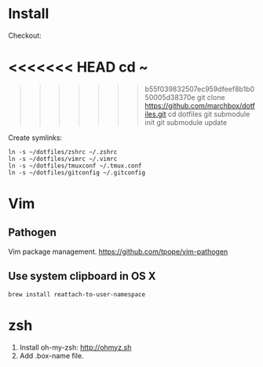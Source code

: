 # Install

Checkout:

<<<<<<< HEAD
    cd ~
=======
>>>>>>> b55f039832507ec959dfeef8b1b050005d38370e
    git clone https://github.com/marchbox/dotfiles.git
    cd dotfiles
    git submodule init
    git submodule update

Create symlinks:

    ln -s ~/dotfiles/zshrc ~/.zshrc
    ln -s ~/dotfiles/vimrc ~/.vimrc
    ln -s ~/dotfiles/tmuxconf ~/.tmux.conf
    ln -s ~/dotfiles/gitconfig ~/.gitconfig

# Vim

## Pathogen

Vim package management. <https://github.com/tpope/vim-pathogen>

## Use system clipboard in OS X

    brew install reattach-to-user-namespace

# zsh

1. Install oh-my-zsh: <http://ohmyz.sh>
2. Add .box-name file.
